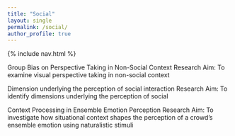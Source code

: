 ```yaml
---
title: "Social"
layout: single
permalink: /social/
author_profile: true
---
```


{% include nav.html %}

Group Bias on Perspective Taking in Non-Social Context
Research Aim: To examine visual perspective taking in non-social context

Dimension underlying the perception of social interaction
Research Aim: To identify dimensions underlying the perception of social 

Context Processing in Ensemble Emotion Perception
Research Aim: To investigate how situational context shapes the perception of a crowd’s ensemble emotion using naturalistic stimuli
